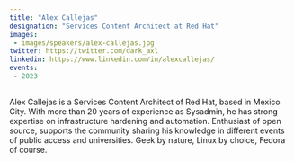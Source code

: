```yaml
---
title: "Alex Callejas"
designation: "Services Content Architect at Red Hat"
images:
 - images/speakers/alex-callejas.jpg
twitter: https://twitter.com/dark_axl
linkedin: https://www.linkedin.com/in/alexcallejas/
events:
 - 2023
---
```


Alex Callejas is a Services Content Architect of Red Hat, based in Mexico City. With more than 20 years of experience as Sysadmin, he has strong expertise on infrastructure hardening and automation. Enthusiast of open source, supports the community sharing his knowledge in different events of public access and universities.
Geek by nature, Linux by choice, Fedora of course.